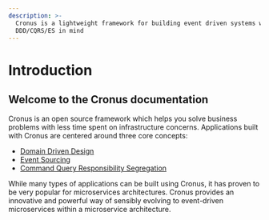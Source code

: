 ```yaml
---
description: >-
  Cronus is a lightweight framework for building event driven systems with
  DDD/CQRS/ES in mind
---
```


# Introduction

## Welcome to the Cronus documentation

Cronus is an open source framework which helps you solve business problems with less time spent on infrastructure concerns. Applications built with Cronus are centered around three core concepts:

* [Domain Driven Design](cronus-framework/concepts/ddd.md)
* [Event Sourcing](cronus-framework/concepts/es.md)
* [Command Query Responsibility Segregation](cronus-framework/concepts/cqrs.md)

While many types of applications can be built using Cronus, it has proven to be very popular for microservices architectures. Cronus provides an innovative and powerful way of sensibly evolving to event-driven microservices within a microservice architecture.



